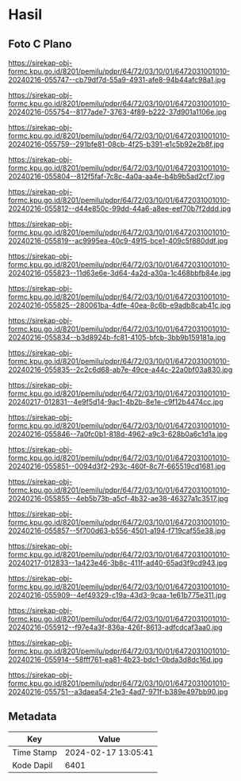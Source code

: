 # Hasil

## Foto C Plano

https://sirekap-obj-formc.kpu.go.id/8201/pemilu/pdpr/64/72/03/10/01/6472031001010-20240216-055747--cb79df7d-55a9-4931-afe8-94b44afc98a1.jpg

https://sirekap-obj-formc.kpu.go.id/8201/pemilu/pdpr/64/72/03/10/01/6472031001010-20240216-055754--8177ade7-3763-4f89-b222-37d901a1106e.jpg

https://sirekap-obj-formc.kpu.go.id/8201/pemilu/pdpr/64/72/03/10/01/6472031001010-20240216-055759--291bfe81-08cb-4f25-b391-e1c5b92e2b8f.jpg

https://sirekap-obj-formc.kpu.go.id/8201/pemilu/pdpr/64/72/03/10/01/6472031001010-20240216-055804--812f5faf-7c8c-4a0a-aa4e-b4b9b5ad2cf7.jpg

https://sirekap-obj-formc.kpu.go.id/8201/pemilu/pdpr/64/72/03/10/01/6472031001010-20240216-055812--d44e850c-99dd-44a6-a8ee-eef70b7f2ddd.jpg

https://sirekap-obj-formc.kpu.go.id/8201/pemilu/pdpr/64/72/03/10/01/6472031001010-20240216-055819--ac9995ea-40c9-4915-bce1-409c5f880ddf.jpg

https://sirekap-obj-formc.kpu.go.id/8201/pemilu/pdpr/64/72/03/10/01/6472031001010-20240216-055823--11d63e6e-3d64-4a2d-a30a-1c468bbfb84e.jpg

https://sirekap-obj-formc.kpu.go.id/8201/pemilu/pdpr/64/72/03/10/01/6472031001010-20240216-055825--280061ba-4dfe-40ea-8c6b-e9adb8cab41c.jpg

https://sirekap-obj-formc.kpu.go.id/8201/pemilu/pdpr/64/72/03/10/01/6472031001010-20240216-055834--b3d8924b-fc81-4105-bfcb-3bb9b159181a.jpg

https://sirekap-obj-formc.kpu.go.id/8201/pemilu/pdpr/64/72/03/10/01/6472031001010-20240216-055835--2c2c6d68-ab7e-49ce-a44c-22a0bf03a830.jpg

https://sirekap-obj-formc.kpu.go.id/8201/pemilu/pdpr/64/72/03/10/01/6472031001010-20240217-012831--4e9f5d14-9ac1-4b2b-8e1e-c9f12b4474cc.jpg

https://sirekap-obj-formc.kpu.go.id/8201/pemilu/pdpr/64/72/03/10/01/6472031001010-20240216-055846--7a0fc0b1-818d-4962-a9c3-628b0a6c1d1a.jpg

https://sirekap-obj-formc.kpu.go.id/8201/pemilu/pdpr/64/72/03/10/01/6472031001010-20240216-055851--0094d3f2-293c-460f-8c7f-665519cd1681.jpg

https://sirekap-obj-formc.kpu.go.id/8201/pemilu/pdpr/64/72/03/10/01/6472031001010-20240216-055855--4eb5b73b-a5cf-4b32-ae38-46327a1c3517.jpg

https://sirekap-obj-formc.kpu.go.id/8201/pemilu/pdpr/64/72/03/10/01/6472031001010-20240216-055857--5f700d63-b556-4501-a194-f719caf55e38.jpg

https://sirekap-obj-formc.kpu.go.id/8201/pemilu/pdpr/64/72/03/10/01/6472031001010-20240217-012833--1a423e46-3b8c-411f-ad40-65ad3f9cd943.jpg

https://sirekap-obj-formc.kpu.go.id/8201/pemilu/pdpr/64/72/03/10/01/6472031001010-20240216-055909--4ef49329-c19a-43d3-9caa-1e61b775e311.jpg

https://sirekap-obj-formc.kpu.go.id/8201/pemilu/pdpr/64/72/03/10/01/6472031001010-20240216-055912--f97e4a3f-836a-426f-8613-adfcdcaf3aa0.jpg

https://sirekap-obj-formc.kpu.go.id/8201/pemilu/pdpr/64/72/03/10/01/6472031001010-20240216-055914--58fff761-ea81-4b23-bdc1-0bda3d8dc16d.jpg

https://sirekap-obj-formc.kpu.go.id/8201/pemilu/pdpr/64/72/03/10/01/6472031001010-20240216-055751--a3daea54-21e3-4ad7-971f-b389e497bb90.jpg


## Metadata

| Key        | Value               |
| ---------- | ------------------- |
| Time Stamp | 2024-02-17 13:05:41 |
| Kode Dapil | 6401                |



